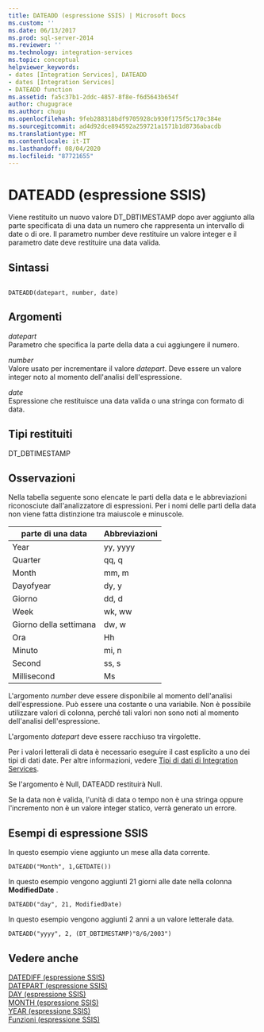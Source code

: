 ```yaml
---
title: DATEADD (espressione SSIS) | Microsoft Docs
ms.custom: ''
ms.date: 06/13/2017
ms.prod: sql-server-2014
ms.reviewer: ''
ms.technology: integration-services
ms.topic: conceptual
helpviewer_keywords:
- dates [Integration Services], DATEADD
- dates [Integration Services]
- DATEADD function
ms.assetid: fa5c37b1-2ddc-4857-8f8e-f6d5643b654f
author: chugugrace
ms.author: chugu
ms.openlocfilehash: 9feb288318bdf9705928cb930f175f5c170c384e
ms.sourcegitcommit: ad4d92dce894592a259721a1571b1d8736abacdb
ms.translationtype: MT
ms.contentlocale: it-IT
ms.lasthandoff: 08/04/2020
ms.locfileid: "87721655"
---
```

# <a name="dateadd-ssis-expression"></a>DATEADD (espressione SSIS)
  Viene restituito un nuovo valore DT_DBTIMESTAMP dopo aver aggiunto alla parte specificata di una data un numero che rappresenta un intervallo di date o di ore. Il parametro number deve restituire un valore integer e il parametro date deve restituire una data valida.  
  
## <a name="syntax"></a>Sintassi  
  
```  
  
DATEADD(datepart, number, date)  
```  
  
## <a name="arguments"></a>Argomenti  
 *datepart*  
 Parametro che specifica la parte della data a cui aggiungere il numero.  
  
 *number*  
 Valore usato per incrementare il valore *datepart*. Deve essere un valore integer noto al momento dell'analisi dell'espressione.  
  
 *date*  
 Espressione che restituisce una data valida o una stringa con formato di data.  
  
## <a name="result-types"></a>Tipi restituiti  
 DT_DBTIMESTAMP  
  
## <a name="remarks"></a>Osservazioni  
 Nella tabella seguente sono elencate le parti della data e le abbreviazioni riconosciute dall'analizzatore di espressioni. Per i nomi delle parti della data non viene fatta distinzione tra maiuscole e minuscole.  
  
|parte di una data|Abbreviazioni|  
|--------------|-------------------|  
|Year|yy, yyyy|  
|Quarter|qq, q|  
|Month|mm, m|  
|Dayofyear|dy, y|  
|Giorno|dd, d|  
|Week|wk, ww|  
|Giorno della settimana|dw, w|  
|Ora|Hh|  
|Minuto|mi, n|  
|Second|ss, s|  
|Millisecond|Ms|  
  
 L'argomento *number* deve essere disponibile al momento dell'analisi dell'espressione. Può essere una costante o una variabile. Non è possibile utilizzare valori di colonna, perché tali valori non sono noti al momento dell'analisi dell'espressione.  
  
 L'argomento *datepart* deve essere racchiuso tra virgolette.  
  
 Per i valori letterali di data è necessario eseguire il cast esplicito a uno dei tipi di dati date. Per altre informazioni, vedere [Tipi di dati di Integration Services](../data-flow/integration-services-data-types.md).  
  
 Se l'argomento è Null, DATEADD restituirà Null.  
  
 Se la data non è valida, l'unità di data o tempo non è una stringa oppure l'incremento non è un valore integer statico, verrà generato un errore.  
  
## <a name="ssis-expression-examples"></a>Esempi di espressione SSIS  
 In questo esempio viene aggiunto un mese alla data corrente.  
  
```  
DATEADD("Month", 1,GETDATE())  
```  
  
 In questo esempio vengono aggiunti 21 giorni alle date nella colonna **ModifiedDate** .  
  
```  
DATEADD("day", 21, ModifiedDate)  
```  
  
 In questo esempio vengono aggiunti 2 anni a un valore letterale data.  
  
```  
DATEADD("yyyy", 2, (DT_DBTIMESTAMP)"8/6/2003")  
```  
  
## <a name="see-also"></a>Vedere anche  
 [DATEDIFF &#40;espressione SSIS&#41;](datediff-ssis-expression.md)   
 [DATEPART &#40;espressione SSIS&#41;](datepart-ssis-expression.md)   
 [DAY &#40;espressione SSIS&#41;](day-ssis-expression.md)   
 [MONTH &#40;espressione SSIS&#41;](month-ssis-expression.md)   
 [YEAR &#40;espressione SSIS&#41;](year-ssis-expression.md)   
 [Funzioni &#40;espressione SSIS&#41;](functions-ssis-expression.md)  
  
  
